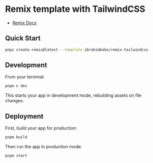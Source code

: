# Remix template with TailwindCSS

- [Remix Docs](https://remix.run/docs)

## Quick Start

```sh
pnpx create-remix@latest --template ibrahimbako/remix-tailwindcss
```

## Development

From your terminal:

```sh
pnpm n dev
```

This starts your app in development mode, rebuilding assets on file changes.

## Deployment

First, build your app for production:

```sh
pnpm build
```

Then run the app in production mode:

```sh
pnpm start
```
